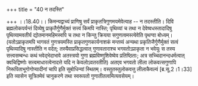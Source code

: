 +++
title = "40 न तदस्ति"

+++
।।18.40।। किमन्यद्वाच्यं प्राणिषु सर्वं प्राकृतत्रिगुणमयमेवेत्याह -- न
तदस्तीति। दिवि ब्रह्मलोकपर्यन्तं दिव्येषु प्राकृतैर्गुणैर्मुक्तं सत्त्वं
किमपि नास्ति; पृथिव्यां च तथा न देवेष्वधस्तादादिषु पृथिव्यामवतीर्य
द्योतमानमहिमस्वपि च तथा न किन्तु क्रियया सगुणत्वमस्त्येवेति पृथग्वा
बोध्यम्। (यतोऽप्राकृतमपि भागवतं गुणत्रयमस्ति प्राकृतगुणकार्यनाशकं
मन्तव्यं अन्यथा प्रकृतिजैर्गुणैर्मुक्तं सत्वं पृथिव्यादिषु नास्तीति न
वदेत्; तस्यैवाप्रसिद्धत्वात् गुणावताराश्च भगवतोऽप्राकृता न भवेयुः स तस्य
सत्त्वसम्बन्धः कथं भवेद्भेदाभावे अतस्त्रयो गुणा ब्रह्मविष्णुशिवेष्वेव
प्रतिष्ठिताः; अत्र सच्चिदानन्दधर्मत्वात् क्वचिद्विष्णोः
सत्त्वमाधारत्वेनादत्ते यदि न केवलोऽवतरतीति) अतएव भगवतो लीला
लोकवत्सगुणापि निरूपिताभूगोगोप्यादीनां चापि इति सुबोधिन्यां स्थितम्।
वस्तुतस्तुलोकवत्तु लीलाकैवल्यं \[ब्र.सू.2।1।33\] इति व्यासेन सूत्रितमेवं
चानुकरणे तथा स्वरूपतो गुणातीतत्वमित्यवसेयम्।
